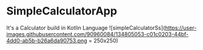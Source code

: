 # SimpleCalculatorApp
It's a Calculator build in Kotlin Language
![simpleCalculatorSs](https://user-images.githubusercontent.com/90960084/134805053-c01c0203-44bf-4dd0-ab5b-b26a6da90753.png = 250x250)
